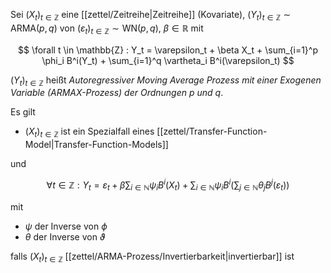 Sei $(X_t)_{t \in \mathbb{Z}}$ eine [[zettel/Zeitreihe|Zeitreihe]] (Kovariate), $(Y_t)_{t \in \mathbb{Z}} \sim \text{ARMA}(p, q)$ von $(\varepsilon_t)_{t \in \mathbb{Z}} \sim \text{WN}(p, q)$, $\beta \in \mathbb{R}$ mit

$$
	\forall t \in \mathbb{Z} : Y_t = \varepsilon_t + \beta X_t + \sum_{i=1}^p \phi_i B^i(Y_t) + \sum_{i=1}^q \vartheta_i B^i(\varepsilon_t)
$$

$(Y_t)_{t \in \mathbb{Z}}$ heißt *Autoregressiver Moving Average Prozess mit einer Exogenen Variable (ARMAX-Prozess) der Ordnungen $p$ und $q$*.

Es gilt

- $(X_t)_{t \in \mathbb{Z}}$ ist ein Spezialfall eines [[zettel/Transfer-Function-Model|Transfer-Function-Models]]

und

$$
	\forall t \in \mathbb{Z} : Y_t = \varepsilon_t + \beta \sum_{i \in \mathbb{N}} \psi_i B^i(X_t) + \sum_{i \in \mathbb{N}} \psi_i B^i\left( \sum_{j \in \mathbb{N}} \theta_j B^j(\varepsilon_t) \right)
$$

mit
- $\psi$ der Inverse von $\phi$
- $\theta$ der Inverse von $\vartheta$

falls $(X_t)_{t \in \mathbb{Z}}$ [[zettel/ARMA-Prozess/Invertierbarkeit|invertierbar]] ist